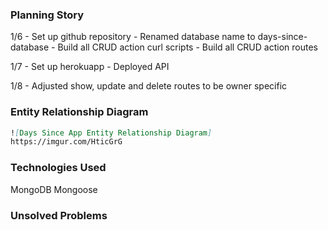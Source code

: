 ### Planning Story
1/6 - Set up github repository
    - Renamed database name to days-since-database
    - Build all CRUD action curl scripts
    - Build all CRUD action routes

1/7 - Set up herokuapp
    - Deployed API

1/8 - Adjusted show, update and delete routes to be owner specific

### Entity Relationship Diagram
```md
![Days Since App Entity Relationship Diagram]
https://imgur.com/HticGrG
```

### Technologies Used
MongoDB
Mongoose

### Unsolved Problems
